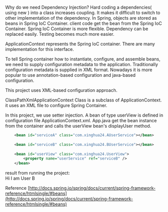 Why do we need Dependency Injection?
Hard coding a dependencies( using new ) into a class increases coupling. It makes it difficult to switch to other implementation of the dependency. In Spring, objects are stored as beans in Spring IoC Container. client code get the bean from the Spring IoC Container. Spring IoC Container is more flexible. Dependency can be replaced easily. Testing becomes much more easier.

ApplicationContext represents the Spring IoC container. There are many implementation for this interface.  

To tell Spring container how to instantiate, configure, and assemble beans, we need to supply configuration metadata to the application. Traditionally configuration metadata is supplied in XML format. Nowadays it is more popular to use annotation-based configuration and java-based configuration.

This project uses XML-based configuration approach.

ClassPathXmlApplicationContext Class is a subclass of ApplicationContext. it uses an XML file to configure Spring Container.

In this project, we use setter injection. A bean of type userView is defined in configuration file ApplicationContext.xml. App.java get the bean instance from the container and calls the userView bean's displayUser method.

```xml
	<bean id="serviceA" class="com.xinghua24.AUserService"></bean>
	
	<bean id="serviceB" class="com.xinghua24.BUserService"></bean>
	
	<bean id="userView" class="com.xinghua24.UserView">
		<property name="userService" ref="serviceB" />
	</bean>
```

result from running the project:  
Hi I am User B

Reference
[http://docs.spring.io/spring/docs/current/spring-framework-reference/htmlsingle/#beans](http://docs.spring.io/spring/docs/current/spring-framework-reference/htmlsingle/#beans)